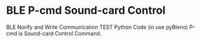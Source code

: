# BLE P-cmd Sound-card Control

BLE Norify and Write Communication TEST Python Code (in use pyBleno)
P-cmd is Sound-card Control Command.
